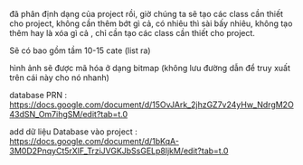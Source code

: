 ﻿đã phân định dạng của project rồi, giờ chúng ta sẽ tạo các class cần thiết cho project, không cần thêm bớt gì cả, có nhiêu thì sài bấy nhiêu, không tạo thêm hay là xóa gì cả
, chỉ cần tạo các class cần thiết cho project.


Sẽ có bao gồm tầm 10-15 cate (list ra)


hình ảnh sẽ được mã hóa ở dạng bitmap (không lưu đường dẫn để truy xuất trên cái này cho nó nhanh)

database PRN : https://docs.google.com/document/d/15OvJArk_2jhzGZ7v24yHw_NdrgM2O43dSN_Om7ihgSM/edit?tab=t.0

add dữ liệu Database vào project : https://docs.google.com/document/d/1bKqA-3M0D2PnqyCt5rXlF_TrziJVGKJbSsGELp8ljkM/edit?tab=t.0

